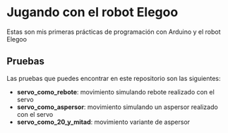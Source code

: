 # Jugando con el robot Elegoo
Estas son mis primeras prácticas de programación con Arduino y el robot Elegoo

## Pruebas

Las pruebas que puedes encontrar en este repositorio son las siguientes:
* **servo_como_rebote**: movimiento simulando rebote realizado con el servo
* **servo_como_aspersor**: movimiento simulando un aspersor realizado con el servo
* **servo_como_20_y_mitad**: movimiento variante de aspersor